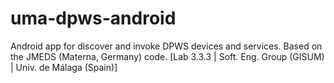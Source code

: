 uma-dpws-android
================

Android app for discover and invoke DPWS devices and services. Based on the JMEDS (Materna, Germany) code. [Lab 3.3.3 | Soft. Eng. Group (GISUM) | Univ. de Málaga (Spain)]
